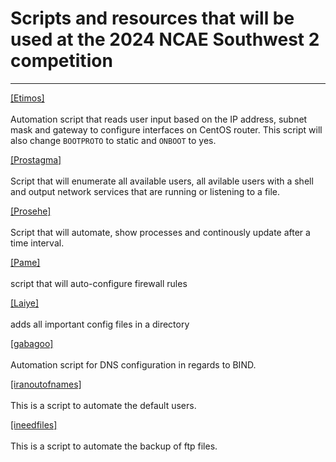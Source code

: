 # Scripts and resources that will be used at the 2024 NCAE Southwest 2 competition 

---
[[Etimos]](https://github.com/skitpack/NCAE-CSUSB-2024/blob/main/etimos.sh) <br> </br>
Automation script that reads user input based on the IP address, subnet mask and gateway to configure interfaces on CentOS router. This script will also change `BOOTPROTO` to static and `ONBOOT` to yes. 

[[Prostagma]](https://github.com/skitpack/NCAE-CSUSB-2024/blob/main/prostagma.sh) <br> </br>
Script that will enumerate all available users, all avilable users with a shell and output network services that are running or listening to a file. 

[[Prosehe]](https://github.com/skitpack/NCAE-CSUSB-2024/blob/main/prosehe.sh_) <br> </br> 
Script that will automate, show processes and continously update after a time interval. 

[[Pame]](https://github.com/skitpack/NCAE-CSUSB-2024/blob/main/Pame.txt) <br> </br>
script that will auto-configure firewall rules

[[Laiye]](https://github.com/skitpack/NCAE-CSUSB-2024/blob/main/Laiye) <br> </br>
adds all important config files in a directory 

[[gabagoo]](https://github.com/skitpack/NCAE-CSUSB-2024/blob/main/gabagoo.sh) <br> </br>
Automation script for DNS configuration in regards to BIND. 

[[iranoutofnames]](https://github.com/skitpack/NCAE-CSUSB-2024/blob/main/iranoutofnames.sh) <br> </br>
This is a script to automate the default users. 

[[ineedfiles]](https://github.com/skitpack/NCAE-CSUSB-2024/blob/main/iranoutofnames.sh) <br> </br> 
This is a script to automate the backup of ftp files. 
